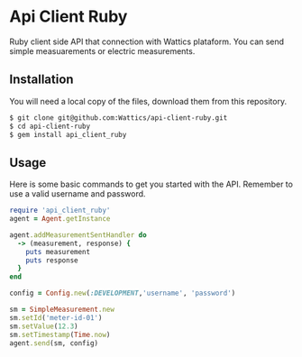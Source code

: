 # Api Client Ruby

Ruby client side API that connection with Wattics plataform. You can send simple measuarements or electric measurements.

## Installation

You will need a local copy of the files, download them from this repository.

```sh
$ git clone git@github.com:Wattics/api-client-ruby.git
$ cd api-client-ruby
$ gem install api_client_ruby
```

## Usage

Here is some basic commands to get you started with the API. Remember to use a valid username and password.

```ruby
require 'api_client_ruby'
agent = Agent.getInstance

agent.addMeasurementSentHandler do
  -> (measurement, response) {
    puts measurement
    puts response
  }
end

config = Config.new(:DEVELOPMENT,'username', 'password')

sm = SimpleMeasurement.new
sm.setId('meter-id-01')
sm.setValue(12.3)
sm.setTimestamp(Time.now)
agent.send(sm, config)
```
